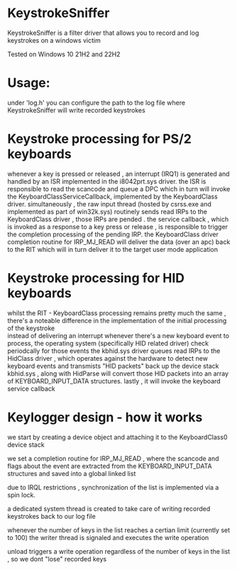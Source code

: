 # KeystrokeSniffer 
KeystrokeSniffer is a filter driver that allows you to record and log keystrokes on a windows victim 

Tested on Windows 10 21H2 and 22H2

# Usage:
under 'log.h' you can configure the path to the log file where KeystrokeSniffer will write recorded keystrokes 

# Keystroke processing for PS/2 keyboards 
whenever a key is pressed or released , an interrupt (IRQ1) is generated and handled by an ISR implemented in the i8042prt.sys driver.
the ISR is responsible to read the scancode and queue a DPC which in turn will invoke the KeyboardClassServiceCallback, implemented by the KeyboardClass driver. 
simultaneously , the raw input thread (hosted by csrss.exe and implemented as part of win32k.sys) routinely sends read IRPs to the KeyboardClass driver , those IRPs are pended .
the service callback , which is invoked as a response to  a key press or release , is responsible to trigger the completion processing of the pending IRP. 
the KeyboardClass driver completion routine for IRP_MJ_READ will deliver the data (over an apc) back to the RIT which will in turn deliver it to the target user mode application 
# Keystroke processing for HID keyboards 
whilst the RIT - KeyboardClass processing remains pretty much the same , there's a noteable difference in the implementation of the initial processing of the keystroke  
instead of delivering an interrupt whenever there's a new keyboard event to process, the operating system (specifically HID related driver) check periodcally for those events 
the kbhid.sys driver queues read IRPs to the HidClass driver , which operates against the hardware to detect new keyboard events and transmists "HID packets" back up the device stack 
kbhid.sys , along with HidParse will convert those HID packets into an array of KEYBOARD_INPUT_DATA structures. lastly , it will invoke the keyboard service callback

# Keylogger design - how it works  
we start by creating a device object and attaching it to the KeyboardClass0 device stack

we set a completion routine for IRP_MJ_READ , where the scancode and flags about the event are extracted from the KEYBOARD_INPUT_DATA structures and saved into a global linked list 

due to IRQL restrictions , synchronization of the list is implemented via a spin lock.

a dedicated system thread is created to take care of writing recorded keystrokes back to our log file 

whenever the number of keys in the list reaches a certian limit (currently set to 100) the writer thread is signaled and executes the write operation 

unload triggers a write operation regardless of the number of keys in the list , so we dont "lose" recorded keys




  
